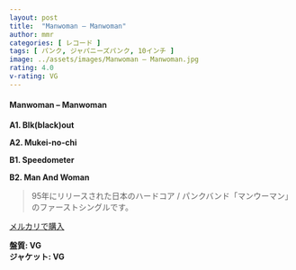 ```yaml
---
layout: post
title:  "Manwoman – Manwoman"
author: mmr
categories: [ レコード ]
tags: [ パンク, ジャパニーズパンク, 10インチ ]
image: ../assets/images/Manwoman – Manwoman.jpg
rating: 4.0
v-rating: VG
---
```


#### Manwoman – Manwoman

**A1. Blk(black)out**

**A2. Mukei-no-chi**

**B1. Speedometer**

**B2. Man And Woman**

> 95年にリリースされた日本のハードコア / パンクバンド「マンウーマン」のファーストシングルです。



[メルカリで購入](https://jp.mercari.com/item/m46814457892)


<div class="mt-4 mb-4 d-flex align-items-center">
<strong class="mr-1">盤質: VG</strong>
</div>
<div class="mt-4 mb-4 d-flex align-items-center">
<strong class="mr-1">ジャケット: VG</strong>
</div>